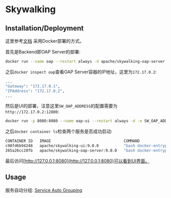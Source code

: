 # Skywalking


## Installation/Deployment

这里参考[文档](https://skywalking.apache.org/docs/main/v9.1.0/en/setup/backend/backend-docker/)
采用Docker部署的方式。


首先是Backend即OAP Server的部署:
```bash
docker run --name oap --restart always -d apache/skywalking-oap-server:9.0.0
```
之后`docker inspect oap`查看OAP Server容器的IP地址，这里为`172.17.0.2`:
```bash
...
"Gateway": "172.17.0.1",
"IPAddress": "172.17.0.2",
...
```

然后是UI的部署，注意这里`SW_OAP_ADDRESS`的配置需要为`http://172.17.0.2:12800`:
```bash
docker run -p 8080:8080 --name oap-ui --restart always -d -e SW_OAP_ADDRESS=http://172.17.0.2:12800 apache/skywalking-ui:9.0.0
```

之后`docker container ls`检查两个服务是否成功启动:
```bash
CONTAINER ID   IMAGE                                COMMAND                  CREATED          STATUS          PORTS                                       NAMES
c98fd6b94248   apache/skywalking-ui:9.0.0           "bash docker-entrypo…"   30 seconds ago   Up 29 seconds   0.0.0.0:8080->8080/tcp, :::8080->8080/tcp   oap-ui
265a26cc28fb   apache/skywalking-oap-server:9.0.0   "bash docker-entrypo…"   35 seconds ago   Up 34 seconds   1234/tcp, 11800/tcp, 12800/tcp              oap

```

最后访问[http://127.0.0.1:8080](http://127.0.0.1:8080)可以看到UI界面。


## Usage

服务自动分组: [Service Auto Grouping](https://skywalking.apache.org/docs/main/v9.1.0/en/setup/backend/service-auto-grouping/)
